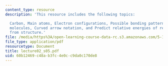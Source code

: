 ```yaml
---
content_type: resource
description: 'This resource includes the following topics:

  Carbon, Main atoms, Electron configurations, Possible bonding patterns, Representing
  molecules, Curved arrow notation, and Predict relative energies of resonance contributors
  from structure.'
file: /media/https%3A/open-learning-course-data-rc.s3.amazonaws.com/5-12-organic-chemistry-i-spring-2005/60b12469c48ab3fc4e0cc9da0c170de8_lecture02_s05.pdf
file_type: application/pdf
resourcetype: Document
title: lecture02_s05.pdf
uid: 60b12469-c48a-b3fc-4e0c-c9da0c170de8
---
```

